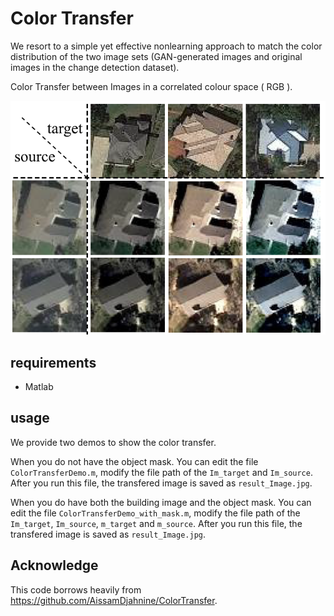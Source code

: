 # Color Transfer

We resort to a simple yet effective nonlearning approach to match the color distribution of the two image sets (GAN-generated images and original images in the change detection dataset).

Color Transfer between Images in a correlated colour space ( RGB ).

![color_transfer](images\color_transfer.png)

## requirements

- Matlab

## usage

We provide two demos to show the color transfer. 

When you do not have the object mask. You can edit the file `ColorTransferDemo.m`, modify the file path of the `Im_target` and `Im_source`. After you run this file, the transfered image is saved as `result_Image.jpg`.

When you do have both the building image and the object mask. You can edit the file `ColorTransferDemo_with_mask.m`, modify the file path of the `Im_target`, `Im_source`, `m_target` and `m_source`. After you run this file, the transfered image is saved as `result_Image.jpg`.

## Acknowledge 

This code borrows heavily from https://github.com/AissamDjahnine/ColorTransfer. 